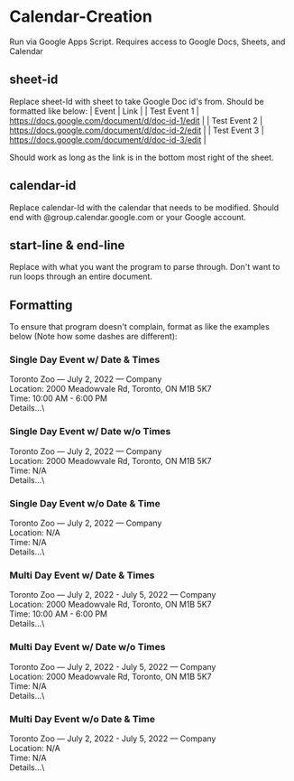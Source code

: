 # Calendar-Creation
Run via Google Apps Script. Requires access to Google Docs, Sheets, and Calendar

## sheet-id
Replace sheet-Id with sheet to take Google Doc id's from. Should be formatted like below:
| Event | Link |
| Test Event 1 | https://docs.google.com/document/d/doc-id-1/edit | 
| Test Event 2 | https://docs.google.com/document/d/doc-id-2/edit | 
| Test Event 3 | https://docs.google.com/document/d/doc-id-3/edit | 

Should work as long as the link is in the bottom most right of the sheet.

## calendar-id
Replace calendar-Id with the calendar that needs to be modified. Should end with @group.calendar.google.com or your Google account.

## start-line & end-line
Replace with what you want the program to parse through. Don't want to run loops through an entire document.

## Formatting
To ensure that program doesn't complain, format as like the examples below (Note how some dashes are different):

### Single Day Event w/ Date & Times
Toronto Zoo — July 2, 2022 — Company\
Location: 2000 Meadowvale Rd, Toronto, ON M1B 5K7\
Time: 10:00 AM - 6:00 PM\
Details...\

### Single Day Event w/ Date w/o Times
Toronto Zoo — July 2, 2022 — Company\
Location: 2000 Meadowvale Rd, Toronto, ON M1B 5K7\
Time: N/A\
Details...\

### Single Day Event w/o Date & Time
Toronto Zoo — July 2, 2022 — Company\
Location: N/A\
Time: N/A\
Details...\

### Multi Day Event w/ Date & Times
Toronto Zoo — July 2, 2022 - July 5, 2022 — Company\
Location: 2000 Meadowvale Rd, Toronto, ON M1B 5K7\
Time: 10:00 AM - 6:00 PM\
Details...\

### Multi Day Event w/ Date w/o Times
Toronto Zoo — July 2, 2022 - July 5, 2022 — Company\
Location: 2000 Meadowvale Rd, Toronto, ON M1B 5K7\
Time: N/A\
Details...\

### Multi Day Event w/o Date & Time
Toronto Zoo — July 2, 2022 - July 5, 2022 — Company\
Location: N/A\
Time: N/A\
Details...\
